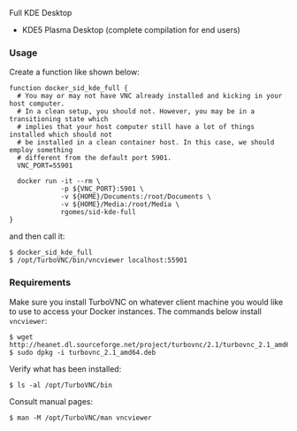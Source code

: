 Full KDE Desktop

* KDE5 Plasma Desktop (complete compilation for end users)


### Usage

Create a function like shown below:

    function docker_sid_kde_full {
      # You may or may not have VNC already installed and kicking in your host computer.
      # In a clean setup, you should not. However, you may be in a transitioning state which
      # implies that your host computer still have a lot of things installed which should not
      # be installed in a clean container host. In this case, we should employ something
      # different from the default port 5901.
      VNC_PORT=55901

      docker run -it --rm \
                 -p ${VNC_PORT}:5901 \
                 -v ${HOME}/Documents:/root/Documents \
                 -v ${HOME}/Media:/root/Media \
                 rgomes/sid-kde-full
    }

and then call it:

    $ docker_sid_kde_full
    $ /opt/TurboVNC/bin/vncviewer localhost:55901


### Requirements

Make sure you install TurboVNC on whatever client machine you would like to use to access your Docker instances.
The commands below install ``vncviewer``:            

    $ wget http://heanet.dl.sourceforge.net/project/turbovnc/2.1/turbovnc_2.1_amd64.deb
    $ sudo dpkg -i turbovnc_2.1_amd64.deb

Verify what has been installed:

    $ ls -al /opt/TurboVNC/bin

Consult manual pages:

    $ man -M /opt/TurboVNC/man vncviewer
